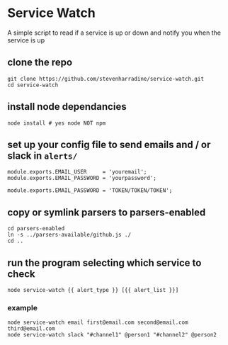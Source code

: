 # Service Watch
A simple script to read if a service is up or down and notify you when the service is up

## clone the repo
```
git clone https://github.com/stevenharradine/service-watch.git
cd service-watch
```

## install node dependancies
```
node install # yes node NOT npm
```

## set up your config file to send emails and / or slack in `alerts/`
```
module.exports.EMAIL_USER     = 'youremail';
module.exports.EMAIL_PASSWORD = 'yourpassword';

module.exports.EMAIL_PASSWORD = 'TOKEN/TOKEN/TOKEN';
```

## copy or symlink parsers to parsers-enabled
```
cd parsers-enabled
ln -s ../parsers-available/github.js ./
cd ..
```

## run the program selecting which service to check
```
node service-watch {{ alert_type }} [{{ alert_list }}]
```
### example
```
node service-watch email first@email.com second@email.com third@email.com
node service-watch slack "#channel1" @person1 "#channel2" @person2
```

